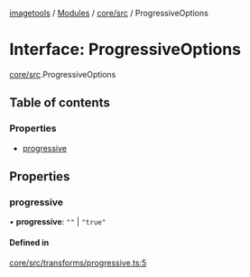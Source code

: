 [imagetools](../README.md) / [Modules](../modules.md) / [core/src](../modules/core_src.md) / ProgressiveOptions

# Interface: ProgressiveOptions

[core/src](../modules/core_src.md).ProgressiveOptions

## Table of contents

### Properties

- [progressive](core_src.ProgressiveOptions.md#progressive)

## Properties

### progressive

• **progressive**: ``""`` \| ``"true"``

#### Defined in

[core/src/transforms/progressive.ts:5](https://github.com/JonasKruckenberg/imagetools/blob/2fb948c/packages/core/src/transforms/progressive.ts#L5)
